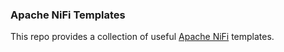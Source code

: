 <h3>Apache NiFi Templates</h3>
This repo provides a collection of useful <a href="">Apache NiFi</a> templates.
